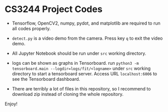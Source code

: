 # CS3244 Project Codes

- Tensorflow, OpenCV2, numpy, pydot, and matplotlib are required
to run all codes properly.

- `detect.py` is a video demo from the camera. Press key `q` to exit
the video demo.

- All Jupyter Notebook should be run under `src` working directory.

- logs can be shown as graphs in Tensorboard. run `python3 -m tensorboard.main --logdir=logs/fit/<logname>` under `src` working directory to start a tensorboard server. Access URL `localhost:6006` to see the Tensorboard dashboard.

- There are terribly a lot of files in this repository, so I recommend
to download zip instead of cloning the whole repository.

Enjoy!
